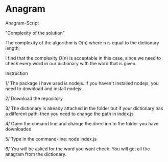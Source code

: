 # Anagram
Anagram-Script

"Complexity of the solution"

The complexity of the algorithm is O(n) where n is equal to the dictionary length;

I find that the complexity O(n) is acceptable in this case, since we need to check every word in our dictionary with the word that is given.

Instruction

1/ The package i have used is nodejs. If you haven't installed nodejs, you need to download and install nodejs 

2/ Download the repository 

3/ The dictionary is already attached in the folder but if your dictionary has a different path, then you need to change the path in index.js

4/ Open the comand line and change the direction to the folder you have downloaded

5/ Type in the command-line: node index.js 

6/ You will be asked for the word you want check. You will get all the anagram from the dictionary.
